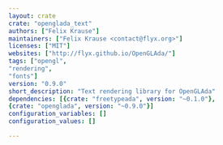 ```yaml
---
layout: crate
crate: "openglada_text"
authors: ["Felix Krause"]
maintainers: ["Felix Krause <contact@flyx.org>"]
licenses: ["MIT"]
websites: ["http://flyx.github.io/OpenGLAda/"]
tags: ["opengl",
"rendering",
"fonts"]
version: "0.9.0"
short_description: "Text rendering library for OpenGLAda"
dependencies: [{crate: "freetypeada", version: "~0.1.0"},
{crate: "openglada", version: "~0.9.0"}]
configuration_variables: []
configuration_values: []

---
```



